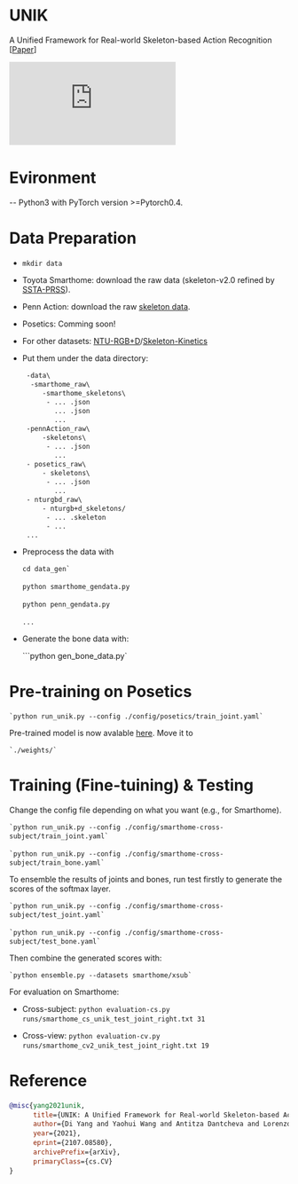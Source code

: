 # UNIK
A Unified Framework for Real-world Skeleton-based Action Recognition [[Paper](https://arxiv.org/abs/2107.08580)]

![ad](https://github.com/YangDi666/UNIK/blob/main/demo/demo.pdf)

# Evironment

-- Python3 with PyTorch version >=Pytorch0.4.

# Data Preparation

 - `mkdir data`
 - Toyota Smarthome: download the raw data (skeleton-v2.0 refined by [SSTA-PRSS](https://github.com/YangDi666/SSTA-PRS#refined-pose-data)). 
 - Penn Action: download the raw [skeleton data](https://drive.google.com/file/d/13RUvRrNFOlyKSVwNuQAYqg3Vib7Ffbn8/view?usp=sharing).
 - Posetics: Comming soon!
 - For other datasets: [NTU-RGB+D](https://github.com/shahroudy/NTURGB-D)/[Skeleton-Kinetics](https://github.com/yysijie/st-gc)
 - Put them under the data directory:

        -data\
         -smarthome_raw\
            -smarthome_skeletons\
             - ... .json
               ... .json
               ...               
        -pennAction_raw\
            -skeletons\
             - ... .json
               ...
        - posetics_raw\
            - skeletons\
             - ... .json
               ...               
        - nturgbd_raw\
            - nturgb+d_skeletons/
             - ... .skeleton
             - ...
        ...
             
 - Preprocess the data with
    ```
    cd data_gen`
    
    python smarthome_gendata.py
    
    python penn_gendata.py
    
    ...
    ```
    
 - Generate the bone data with:

    ```python gen_bone_data.py`

# Pre-training on Posetics

    `python run_unik.py --config ./config/posetics/train_joint.yaml`
 
Pre-trained model is now avalable [here](https://drive.google.com/file/d/1K6RVaV02oy0gy8swab8V0s6T7a9YPuxS/view?usp=sharing). Move it to 

    `./weights/`

# Training (Fine-tuining) & Testing

Change the config file depending on what you want (e.g., for Smarthome).


    `python run_unik.py --config ./config/smarthome-cross-subject/train_joint.yaml`

    `python run_unik.py --config ./config/smarthome-cross-subject/train_bone.yaml`
To ensemble the results of joints and bones, run test firstly to generate the scores of the softmax layer.

    `python run_unik.py --config ./config/smarthome-cross-subject/test_joint.yaml`

    `python run_unik.py --config ./config/smarthome-cross-subject/test_bone.yaml`

Then combine the generated scores with:

    `python ensemble.py --datasets smarthome/xsub`

For evaluation on Smarthome:

 - Cross-subject:
    `python evaluation-cs.py runs/smarthome_cs_unik_test_joint_right.txt 31`
	
 - Cross-view:
	`python evaluation-cv.py runs/smarthome_cv2_unik_test_joint_right.txt 19`

# Reference

```bibtex
@misc{yang2021unik,
      title={UNIK: A Unified Framework for Real-world Skeleton-based Action Recognition}, 
      author={Di Yang and Yaohui Wang and Antitza Dantcheva and Lorenzo Garattoni and Gianpiero Francesca and Francois Bremond},
      year={2021},
      eprint={2107.08580},
      archivePrefix={arXiv},
      primaryClass={cs.CV}
}
```
